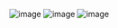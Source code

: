 ![image](https://github.com/user-attachments/assets/19b62443-13e6-4de9-954d-1071bd074b60)
![image](https://github.com/user-attachments/assets/1159c652-33de-40ad-9c16-3e2e6bfbd9a8)
![image](https://github.com/user-attachments/assets/de776d4d-1696-43bb-ae9d-7cc08105fc89)

